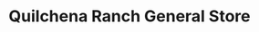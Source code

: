---
title: "Quilchena Ranch General Store"
url: /quilchena/quilchena-ranch-general-store/
shop: Lebensmittel
---